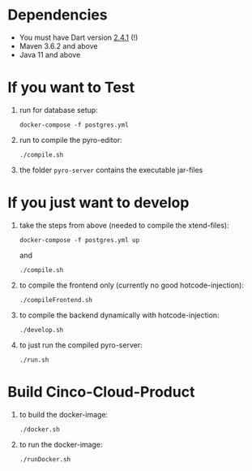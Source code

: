 # Dependencies

- You must have Dart version [2.4.1](https://storage.googleapis.com/dart-archive/channels/stable/release/2.4.1/linux_packages/dart_2.4.1-1_amd64.deb) (!)
- Maven 3.6.2 and above
- Java 11 and above

# If you want to Test
1. run for database setup:

    `docker-compose -f postgres.yml`

2. run to compile the pyro-editor:

    `./compile.sh`

3. the folder `pyro-server` contains the executable jar-files

# If you just want to develop

1. take the steps from above (needed to compile the xtend-files):

    `docker-compose -f postgres.yml up`

    and 
    
    `./compile.sh`

2. to compile the frontend only (currently no good hotcode-injection):
    
    `./compileFrontend.sh`

3. to compile the backend dynamically with hotcode-injection:

    `./develop.sh`

4. to just run the compiled pyro-server:

    `./run.sh`

# Build Cinco-Cloud-Product

1. to build the docker-image:

    `./docker.sh`

2. to run the docker-image:

    `./runDocker.sh`